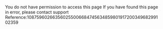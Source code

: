You do not have permission to access this page If you have found this page in error, please contact support Reference:10875960266356025500668474563485980191720034968299102359